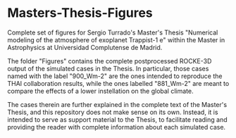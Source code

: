 # Masters-Thesis-Figures
Complete set of figures for Sergio Turrado's Master's Thesis "Numerical modeling of the atmosphere of exoplanet Trappist-1 e" within the Master in Astrophysics at Universidad Complutense de Madrid.

The folder "Figures" contains the complete postprocessed ROCKE-3D output of the simulated cases in the Thesis.
In particular, those cases named with the label "900_Wm-2" are the ones intended to reproduce the THAI collaboration results,
while the ones labelled "881_Wm-2" are meant to compare the effects of a lower instellation on the global climate.

The cases therein are further explained in the complete text of the Master's Thesis, and this repository does not make sense on its own.
Instead, it is intended to serve as support material to the Thesis, to facilitate reading and providing the reader with complete information about each simulated case.

